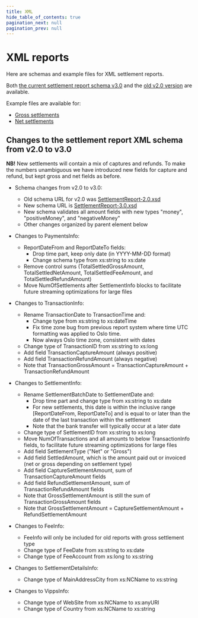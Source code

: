 ```yaml
---
title: XML
hide_table_of_contents: true
pagination_next: null
pagination_prev: null
---
```


# XML reports

Here are schemas and example files for XML settlement reports.

Both [the current settlement report schema v3.0](/downloads/settlements/xml/SettlementReport-3.0.xsd) and the [old v2.0 version](/downloads/settlements/xml/SettlementReport-2.0.xsd) are available.

Example files are available for:

* [Gross settlements](/downloads/settlements/xml/Example-Gross.xml)
* [Net settlements](/downloads/settlements/xml/Example-Gross.xml)

## Changes to the settlement report XML schema from v2.0 to v3.0

**NB!** New settlements will contain a mix of captures and refunds.
To make the numbers unambiguous we have introduced new fields
for capture and refund, but kept gross and net fields as before.

* Schema changes from v2.0 to v3.0:
  * Old schema URL for v2.0 was [SettlementReport-2.0.xsd](/downloads/settlements/xml/SettlementReport-2.0.xsd)
  * New schema URL is [SettlementReport-3.0.xsd](/downloads/settlements/xml/SettlementReport-3.0.xsd)
  * New schema validates all amount fields with new types "money", "positiveMoney", and "negativeMoney"
  * Other changes organized by parent element below

* Changes to PaymentsInfo:
  * ReportDateFrom and ReportDateTo fields:
    * Drop time part, keep only date (in YYYY-MM-DD format)
    * Change schema type from xs:string to xs:date
  * Remove control sums (TotalSettledGrossAmount, TotalSettledNetAmount, TotalSettledFeeAmount, and TotalSettledRefundAmount)
  * Move NumOfSettlements after SettlementInfo blocks to facilitate future streaming optimizations for large files

* Changes to TransactionInfo:
  * Rename TransactionDate to TransactionTime and:
    * Change type from xs:string to xs:dateTime
    * Fix time zone bug from previous report system where time UTC formatting was applied to Oslo time.
    * Now always Oslo time zone, consistent with dates
  * Change type of TransactionID from xs:string to xs:long
  * Add field TransactionCaptureAmount (always positive)
  * Add field TransactionRefundAmount (always negative)
  * Note that TransactionGrossAmount = TransactionCaptureAmount + TransactionRefundAmount

* Changes to SettlementInfo:
  * Rename SettlementBatchDate to SettlementDate and:
    * Drop time part and change type from xs:string to xs:date
    * For new settlements, this date is within the inclusive range [ReportDateFrom, ReportDateTo] and is equal to or later than the date of the last transaction within the settlement
    * Note that the bank transfer will typically occur at a later date
  * Change type of SettlementID from xs:string to xs:long
  * Move NumOfTransactions and all amounts to below TransactionInfo fields, to facilitate future streaming optimizations for large files
  * Add field SettlementType ("Net" or "Gross")
  * Add field SettledAmount, which is the amount paid out or invoiced (net or gross depending on settlement type)
  * Add field CaptureSettlementAmount, sum of TransactionCaptureAmount fields
  * Add field RefundSettlementAmount, sum of TransactionRefundAmount fields
  * Note that GrossSettlementAmount is still the sum of TransactionGrossAmount fields
  * Note that GrossSettlementAmount = CaptureSettlementAmount + RefundSettlementAmount

* Changes to FeeInfo:
  * FeeInfo will only be included for old reports with gross settlement type
  * Change type of FeeDate from xs:string to xs:date
  * Change type of FeeAccount from xs:long to xs:string

* Changes to SettlementDetailsInfo:
  * Change type of MainAddressCity from xs:NCName to xs:string

* Changes to VippsInfo:
  * Change type of WebSite from xs:NCName to xs:anyURI
  * Change type of Country from xs:NCName to xs:string
